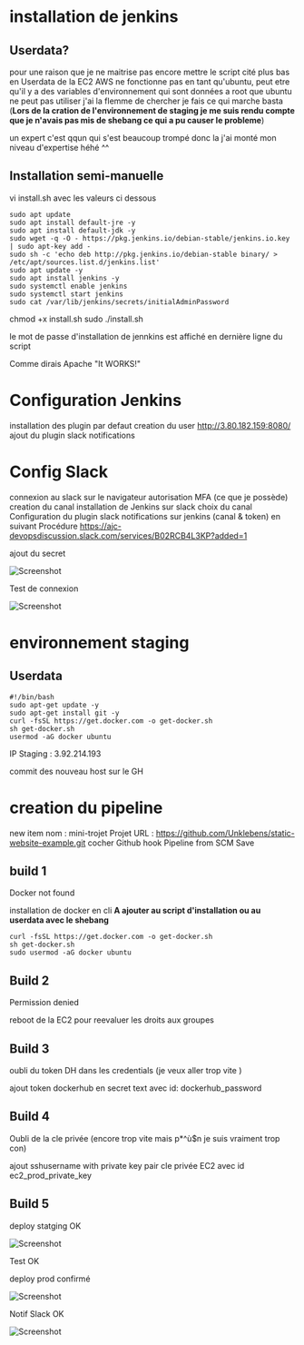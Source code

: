 # installation de jenkins

## Userdata?

pour une raison que je ne maitrise pas encore mettre le script cité plus bas en Userdata de la EC2 AWS ne fonctionne pas en tant qu'ubuntu, peut etre qu'il y a des variables d'environnement qui sont données a root que ubuntu ne peut pas utiliser 
j'ai la flemme de chercher je fais ce qui marche basta (**Lors de la cration de l'environnement de staging je me suis rendu compte que je n'avais pas mis de shebang ce qui a pu causer le probleme**)

un expert c'est qqun qui s'est beaucoup trompé donc la j'ai monté mon niveau d'expertise héhé ^^


## Installation semi-manuelle

vi install.sh avec les valeurs ci dessous

```
sudo apt update
sudo apt install default-jre -y
sudo apt install default-jdk -y
sudo wget -q -O - https://pkg.jenkins.io/debian-stable/jenkins.io.key | sudo apt-key add -
sudo sh -c 'echo deb http://pkg.jenkins.io/debian-stable binary/ > /etc/apt/sources.list.d/jenkins.list'
sudo apt update -y
sudo apt install jenkins -y
sudo systemctl enable jenkins
sudo systemctl start jenkins
sudo cat /var/lib/jenkins/secrets/initialAdminPassword
```


chmod +x install.sh
sudo ./install.sh

le mot de passe d'installation de jennkins est affiché en dernière ligne du script

Comme dirais Apache "It WORKS!"


# Configuration Jenkins

installation des plugin par defaut
creation du user
http://3.80.182.159:8080/
ajout du plugin slack notifications

# Config Slack

connexion au slack sur le navigateur
autorisation MFA (ce que je possède)
creation du canal
installation de Jenkins sur slack 
choix du canal
Configuration du plugin slack notifications sur jenkins (canal & token) en suivant Procédure https://ajc-devopsdiscussion.slack.com/services/B02RCB4L3KP?added=1

ajout du secret

![Screenshot](https://github.com/Unklebens/jenkins-mini-projet-frazer/blob/main/asset/token.PNG)

Test de connexion

![Screenshot](https://github.com/Unklebens/jenkins-mini-projet-frazer/blob/main/asset/totestslackokken.PNG)


# environnement staging

## Userdata

```
#!/bin/bash
sudo apt-get update -y
sudo apt-get install git -y
curl -fsSL https://get.docker.com -o get-docker.sh
sh get-docker.sh
usermod -aG docker ubuntu
```

IP Staging : 3.92.214.193


commit des nouveau host sur le GH

# creation du pipeline

new item
nom : mini-trojet
Projet URL : https://github.com/Unklebens/static-website-example.git
cocher Github hook
Pipeline from SCM
Save

## build 1
Docker not found

installation de docker en cli **A ajouter au script d'installation ou au userdata avec le shebang**

```
curl -fsSL https://get.docker.com -o get-docker.sh
sh get-docker.sh
sudo usermod -aG docker ubuntu
```


## Build 2
Permission denied

reboot de la EC2 pour reevaluer les droits aux groupes


## Build 3

oubli du token DH dans les credentials (je veux aller trop vite )

ajout token dockerhub en secret text avec id: dockerhub_password



## Build 4

Oubli de la cle privée (encore trop vite mais p*^ù$n je suis vraiment trop con)

ajout sshusername with private key pair cle privée EC2 avec id ec2_prod_private_key



## Build 5

deploy statging OK


![Screenshot](https://github.com/Unklebens/jenkins-mini-projet-frazer/blob/main/asset/staging.PNG)

Test OK

deploy prod confirmé

![Screenshot](https://github.com/Unklebens/jenkins-mini-projet-frazer/blob/main/asset/prod.PNG)





Notif Slack OK


![Screenshot](https://github.com/Unklebens/jenkins-mini-projet-frazer/blob/main/asset/slack.PNG)



